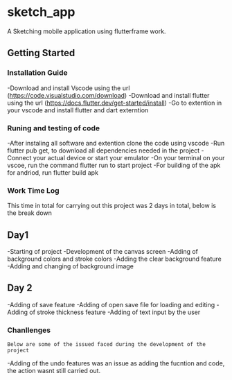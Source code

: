 # sketch_app

A Sketching mobile application using flutterframe work.

## Getting Started

### Installation Guide

-Download and install Vscode using the url (<https://code.visualstudio.com/download>)
-Download and install flutter using the url (<https://docs.flutter.dev/get-started/install>)
-Go to extention in your vscode and install flutter and dart externtion

### Runing and testing of code

-After instaling all software and extention clone the code using vscode
-Run flutter pub get, to download all dependencies needed in the project
-Connect your actual device or start your emulator
-On your terminal on your vscoe, run the command flutter run to start project
-For building of the apk for andriod, run flutter build apk

### Work Time Log

This time in total for carrying out this project was 2 days in total, below is the break down

## Day1

-Starting of project
-Development of the canvas screen
-Adding of background colors and stroke colors
-Adding the clear background feature
-Adding and changing of background image

## Day 2

-Adding of save feature
-Adding of open save file for loading and editing
-Adding of stroke thickness feature
-Adding of text input by the user

### Chanllenges

    Below are some of the issued faced during the development of the project
-Adding of the undo features was an issue as adding the fucntion and code, the action wasnt still carried out.

